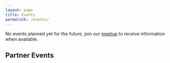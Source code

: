 ```yaml
---
layout: page
title: Events
permalink: /events/
---
```





No events planned yet for the future, join our [meetup](http://www.meetup.com/Latin-s-in-Tech-Bay-Area) to receive information when available. 

## Partner Events

<!--### Startup Weekend Latinx in Tech <small>Oct 21</small>

Startup Weekend returns to Oakland for first ever #LatinxTech Edition Oct
21-23rd! We are looking for developers, designers, biz background latinx
participants. Be part of a 54hr life changing experience to launch your venture
focused on unlocking a trillion $ market opportunity.  If you know of
organizations working with Latinx youth please message us - scholarships
available.

[RSVP Here](http://www.up.co/communities/usa/san-francisco/startup-weekend/9649)
-->


